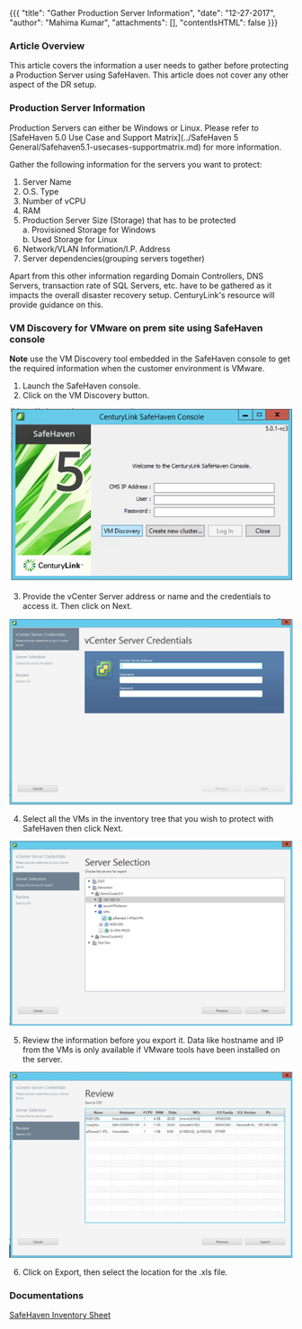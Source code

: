 {{{
  "title": "Gather Production Server Information",
  "date": "12-27-2017",
  "author": "Mahima Kumar",
  "attachments": [],
  "contentIsHTML": false
}}}

### Article Overview
This article covers the information a user needs to gather before protecting a Production Server using SafeHaven.
This article does not cover any other aspect of the DR setup.

### Production Server Information
Production Servers can either be Windows or Linux. Please refer to [SafeHaven 5.0 Use Case and Support Matrix](../SafeHaven 5 General/Safehaven5.1-usecases-supportmatrix.md) for more information.

Gather the following information for the servers you want to protect:

1. Server Name
2. O.S. Type
3. Number of vCPU
4. RAM
5. Production Server Size (Storage) that has to be protected  
    a. Provisioned Storage for Windows  
    b. Used Storage for Linux
6. Network/VLAN Information/I.P. Address
7. Server dependencies(grouping servers together)

Apart from this other information regarding Domain Controllers, DNS Servers, transaction rate of SQL Servers, etc. have to be gathered as it impacts the overall disaster recovery setup. CenturyLink's resource will provide guidance on this.

### VM Discovery for VMware on prem site using SafeHaven console

**Note** use the VM Discovery tool embedded in the SafeHaven console to get the required information when the customer environment is VMware.

1. Launch the SafeHaven console.
2. Click on the VM Discovery button.

![Image1](../../images/SH5.0/vmdiscovery/image1.png)

3. Provide the vCenter Server address or name and the credentials to access it. Then click on Next.

![Image2](../../images/SH5.0/vmdiscovery/image2.png)

4. Select all the VMs in the inventory tree that you wish to protect with SafeHaven then click Next.

![Image3](../../images/SH5.0/vmdiscovery/image3.png)

5. Review the information before you export it. Data like hostname and IP from the VMs is only available if VMware tools have been installed on the server.

![Image4](../../images/SH5.0/vmdiscovery/image4.png)

6. Click on Export, then select the location for the .xls file.

### Documentations

[SafeHaven Inventory Sheet](https://download.safehaven.ctl.io/SH-5-Docs/SafeHaven-Inventory-Sheet-1.xlsm)
